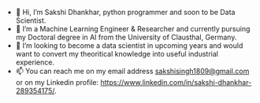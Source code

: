 - 👋 Hi, I’m Sakshi Dhankhar, python programmer and soon to be Data Scientist.
- 👀 I’m a Machine Learning Engineer & Researcher and currently pursuing my Doctoral degree in AI from the University of Clausthal, Germany.
- 💞️ I’m looking to become a data scientist in upcoming years and would want to convert my theoritical knowledge into useful industrial experience.
- 📫 You can reach me on my email address sakshisingh1809@gmail.com or on my Linkedin profile: https://www.linkedin.com/in/sakshi-dhankhar-289354175/.

<!---
sakshisingh1809/sakshisingh1809 is a ✨ special ✨ repository because its `README.md` (this file) appears on your GitHub profile.
You can click the Preview link to take a look at your changes.
--->
